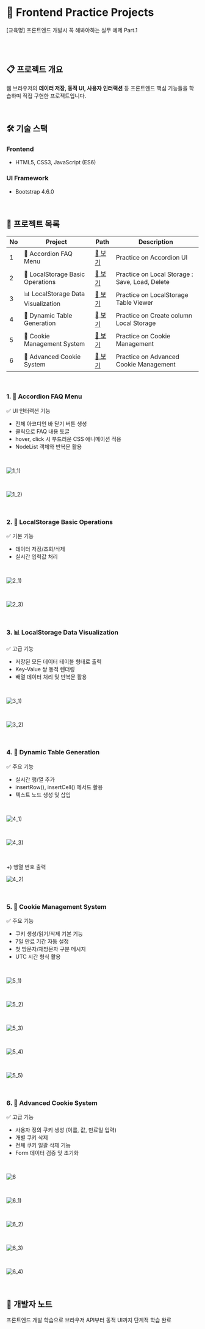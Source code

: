 🚀 Frontend Practice Projects
================================
[교육명] 프론트엔드 개발시 꼭 해봐야하는 실무 예제 Part.1

<br><br>

## 📋 프로젝트 개요
웹 브라우저의 **데이터 저장, 동적 UI, 사용자 인터랙션** 등 프론트엔드 핵심 기능들을 학습하며 직접 구현한 프로젝트입니다.

<br>

## 🛠 기술 스택

### Frontend
- HTML5, CSS3, JavaScript (ES6)

### UI Framework
- Bootstrap 4.6.0

<br>

## 🎯 프로젝트 목록
| No | Project | Path | Description |
|------|--------------------|-----------|------|
| 1 | 🎵 Accordion FAQ Menu | [🔗 보기](./1_faqPage_accordion) | Practice on Accordion UI |
| 2 | 💾 LocalStorage Basic Operations | [🔗 보기](./2_localStorage) | Practice on Local Storage : Save, Load, Delete |
| 3 | 📊 LocalStorage Data Visualization | [🔗 보기](./2-2_localStorage_ctable) | Practice on LocalStorage Table Viewer |
| 4 | 🔧 Dynamic Table Generation | [🔗 보기](./2-3_localStorage_createRowColumn) | Practice on Create column Local Storage |
| 5 | 🍪 Cookie Management System | [🔗 보기](./3-1_cookieControl) | Practice on Cookie Management |
| 6 | 🍪 Advanced Cookie System | [🔗 보기](./3-2_cookieControl_allDel) | Practice on Advanced Cookie Management |

<br>

### 1. 🎵 Accordion FAQ Menu

✅ UI 인터랙션 기능

- 전체 아코디언 바 닫기 버튼 생성
- 클릭으로 FAQ 내용 토글
- hover, click 시 부드러운 CSS 애니메이션 적용
- NodeList 객체와 반복문 활용

<br>

![1_1)](https://github.com/user-attachments/assets/1a7c3743-ed52-46da-a271-215d35254337) 

<br>

![1_2)](https://github.com/user-attachments/assets/0814de76-8b69-453f-9144-49fd6af68705)

<br>

### 2. 💾 LocalStorage Basic Operations

✅ 기본 기능

- 데이터 저장/조회/삭제
- 실시간 입력값 처리

<br>

![2_1)](https://github.com/user-attachments/assets/49979f26-ad0f-41aa-a713-ba30c4161598)

<br>

![2_3)](https://github.com/user-attachments/assets/0416e26f-f88b-427b-9a6b-2536bad674a2)


<br>

### 3. 📊 LocalStorage Data Visualization

✅ 고급 기능

- 저장된 모든 데이터 테이블 형태로 출력
- Key-Value 쌍 동적 렌더링
- 배열 데이터 처리 및 반복문 활용

<br>

![3_1)](https://github.com/user-attachments/assets/3cb870e9-ca4e-490c-93d8-dad197e17405)

<br>

![3_2)](https://github.com/user-attachments/assets/93b9687a-9a0d-4da7-b753-fa13fb1f061b)

<br>

### 4. 🔧 Dynamic Table Generation

✅ 주요 기능

- 실시간 행/열 추가
- insertRow(), insertCell() 메서드 활용
- 텍스트 노드 생성 및 삽입

<br>

![4_1)](https://github.com/user-attachments/assets/a8571edf-fe46-43cc-96d4-60fa5e617e0a)

<br>

![4_3)](https://github.com/user-attachments/assets/7cddff16-460c-41a7-9306-bef9abbbc05a)

<br>

+) 행열 번호 출력

![4_2)](https://github.com/user-attachments/assets/8b320109-7d92-4432-91cd-3ef013565f2f)

<br>

### 5. 🍪 Cookie Management System

✅ 주요 기능

* 쿠키 생성/읽기/삭제 기본 기능
* 7일 만료 기간 자동 설정
* 첫 방문자/재방문자 구분 메시지
* UTC 시간 형식 활용

<br>

![5_1)](https://github.com/user-attachments/assets/5a33dcef-deba-4e19-be17-17349f02fa2c)

<br>

![5_2)](https://github.com/user-attachments/assets/a98d6991-4d73-4b35-aab9-a1ecd83121d0)

<br>

![5_3)](https://github.com/user-attachments/assets/6313bc78-06d1-4cbf-925c-a5f4ee969e38)

<br>

![5_4)](https://github.com/user-attachments/assets/652ce1b4-bf9c-4d35-90dd-f72ac17e8998)

<br>

![5_5)](https://github.com/user-attachments/assets/09da9376-b4ee-479f-9953-2c5cd38ee528)

<br>

### 6. 🍪 Advanced Cookie System

✅ 고급 기능

- 사용자 정의 쿠키 생성 (이름, 값, 만료일 입력)
- 개별 쿠키 삭제
- 전체 쿠키 일괄 삭제 기능
- Form 데이터 검증 및 초기화

<br>

![6](https://github.com/user-attachments/assets/b9196b88-0ba8-4d34-bfed-204c634de781)

<br>

![6_1)](https://github.com/user-attachments/assets/f8c774c9-b6df-45b6-a9f4-97c429d7597f)

<br>

![6_2)](https://github.com/user-attachments/assets/c3fbe968-e6cc-4b8f-8f1a-55e2755e3092)

<br>

![6_3)](https://github.com/user-attachments/assets/4dda5cbb-a892-4145-ba90-183257f82376)

<br>

![6_4)](https://github.com/user-attachments/assets/e35b4301-2ff7-4568-82f5-4cd9d4daaaf4)

<br>

## 👤 개발자 노트
프론트엔드 개발 학습으로 브라우저 API부터 동적 UI까지 단계적 학습 완료

